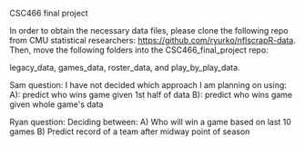 CSC466 final project

In order to obtain the necessary data files, please clone the following repo from CMU statistical researchers: https://github.com/ryurko/nflscrapR-data. Then, move the following folders into the CSC466_final_project repo:

legacy_data, games_data, roster_data, and play_by_play_data.


 Sam question: I have not decided which approach I am planning on using: 
 A): predict who wins game given 1st half of data
 B): predict who wins game given whole game's data

 Ryan question: Deciding between:
 A) Who will win a game based on last 10 games
 B) Predict record of a team after midway point of season
